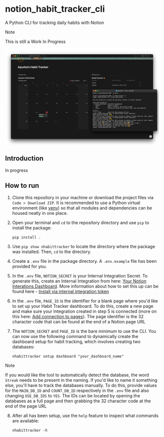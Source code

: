 # notion_habit_tracker_cli
A Python CLI for tracking daily habits with Notion 

> [!NOTE]
> This is still a Work In Progress

![first version screenshot](/git_assets/main_image.png)

## Introduction
In progress


## How to run

1. Clone this repository in your machine or download the project files via `Code > Download ZIP`. It is recommended to use a Python virtual environment (like [venv](https://docs.python.org/3/library/venv.html)) so that all modules and dependencies can be housed neatly in one place.

2. Open your terminal and `cd` to the repository directory and use `pip` to install the package:

    ```
    pip install .
    ```
3. Use `pip show nhabittracker` to locate the directory where the package was installed. Then, `cd` to the directory.

4. Create a `.env` file in the package directory. A  `.env.example` file has been provided for you. 

5. In the `.env` file, `NOTION_SECRET` is your Internal Integration Secret. To generate this, create an Internal Integration from here: [Your Notion Interations Dashboard](https://www.notion.so/profile/integrations). More information about how to set this up can be found here - [Install via internal integration token](https://www.notion.com/help/add-and-manage-connections-with-the-api#install-from-a-developer)

6. In the `.env` file, `PAGE_ID` is the identifier for a blank page where you'd like to set up your Habit Tracker dashboard. To do this, create a new page and make sure your Integration created in step 5 is connected (more on this here: [Add connection to pages](https://www.notion.com/help/add-and-manage-connections-with-the-api#add-connections-to-pages)). The page identifier is the 32 character code that can be found at the end of a Notion page URL

7. The `NOTION_SECRET` and `PAGE_ID` is the bare minimum to use the CLI. You can now use the following command to dynamically create the dashboard setup for habit tracking, which involves creating two databases:

    ```
    nhabittracker setup dashboard "your_dashboard_name"
    ```

> [!NOTE]
> If you would like the tool to automatically detect the database, the word `Streak` needs to be present in the naming. If you'd like
> to name it something else, you'll have to track the databases manually. To do this, provide values for the `MAIN_DB_ID` and
> `COUNT_DB_ID` respectively in the `.env` file and also changing `USE_DB_IDS` to  `YES`.
> The IDs can be located by opening the databases as a full page and then grabbing
> the 32 character code at the end of the page URL

8. After all has been setup, use the `help` feature to inspect what commands are available:

    ```
    nhabittracker -h
    ```